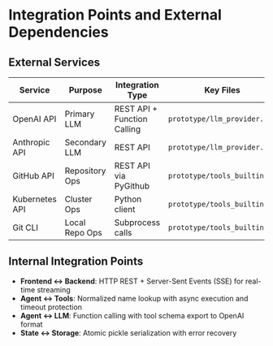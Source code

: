 # Integration Points and External Dependencies

## External Services

| Service  | Purpose  | Integration Type | Key Files                      |
| -------- | -------- | ---------------- | ------------------------------ |
| OpenAI API | Primary LLM | REST API + Function Calling | `prototype/llm_provider.py` |
| Anthropic API | Secondary LLM | REST API | `prototype/llm_provider.py` |
| GitHub API | Repository Ops | REST API via PyGithub | `prototype/tools_builtin.py` |
| Kubernetes API | Cluster Ops | Python client | `prototype/tools_builtin.py` |
| Git CLI | Local Repo Ops | Subprocess calls | `prototype/tools_builtin.py` |

## Internal Integration Points

- **Frontend ↔ Backend**: HTTP REST + Server-Sent Events (SSE) for real-time streaming
- **Agent ↔ Tools**: Normalized name lookup with async execution and timeout protection
- **Agent ↔ LLM**: Function calling with tool schema export to OpenAI format
- **State ↔ Storage**: Atomic pickle serialization with error recovery